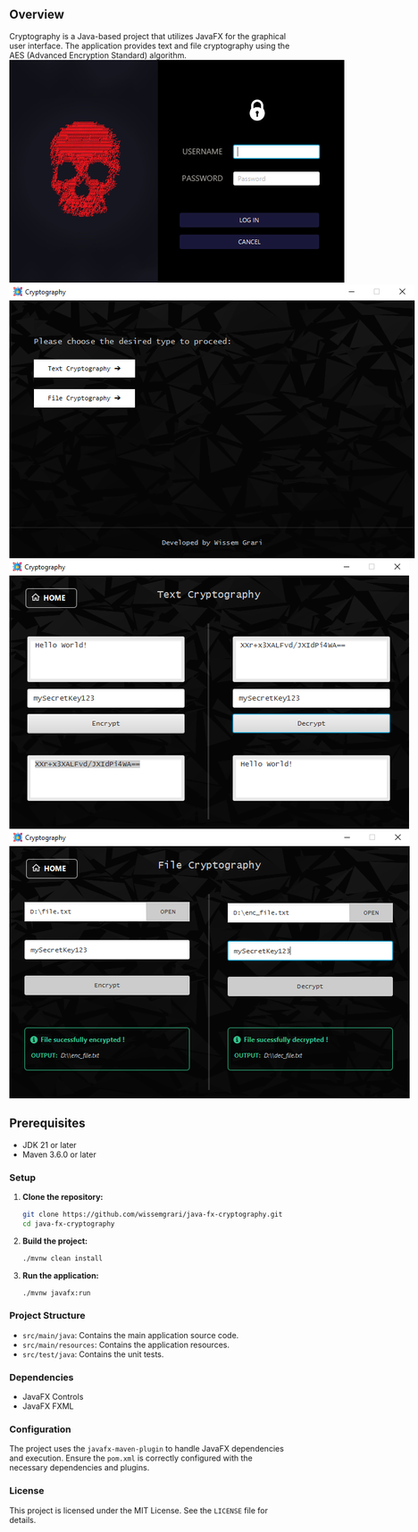 ## Overview

Cryptography is a Java-based project that utilizes JavaFX for the graphical user interface. The application provides
text and file cryptography using the AES (Advanced Encryption Standard) algorithm.
<img src="screenshots/login.png" alt="Screenshot 1" style="max-width: fit-content;">
<img src="screenshots/main.png" alt="Screenshot 1" style="max-width: fit-content;">
<img src="screenshots/text.png" alt="Screenshot 2" style="max-width: fit-content;">
<img src="screenshots/file.png" alt="Screenshot 3" style="max-width: fit-content;">

## Prerequisites

- JDK 21 or later
- Maven 3.6.0 or later

### Setup

1. **Clone the repository:**
   ```sh
   git clone https://github.com/wissemgrari/java-fx-cryptography.git
   cd java-fx-cryptography
   ```
2. **Build the project:**
   ```sh
   ./mvnw clean install
   ```
3. **Run the application:**
   ```sh
   ./mvnw javafx:run
   ```

### Project Structure

* ```src/main/java```: Contains the main application source code.
* ```src/main/resources```: Contains the application resources.
* ```src/test/java```: Contains the unit tests.

### Dependencies

* JavaFX Controls
* JavaFX FXML

### Configuration

The project uses the `javafx-maven-plugin` to handle JavaFX dependencies and execution. Ensure the `pom.xml` is
correctly configured with the necessary dependencies and plugins.

### License

This project is licensed under the MIT License. See the `LICENSE` file for details.
